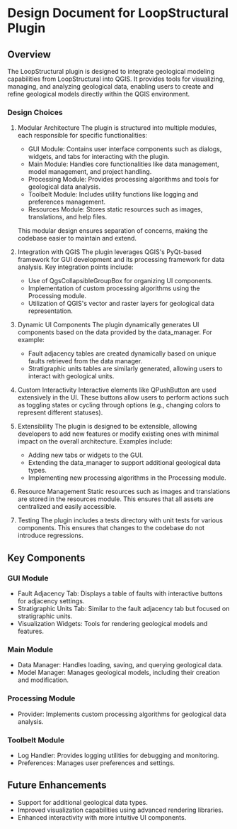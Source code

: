 # Design Document for LoopStructural Plugin
## Overview
The LoopStructural plugin is designed to integrate geological modeling capabilities from LoopStructural into QGIS. It provides tools for visualizing, managing, and analyzing geological data, enabling users to create and refine geological models directly within the QGIS environment.

### Design Choices
1. Modular Architecture
The plugin is structured into multiple modules, each responsible for specific functionalities:

    - GUI Module: Contains user interface components such as dialogs, widgets, and tabs for interacting with the plugin.
    - Main Module: Handles core functionalities like data management, model management, and project handling.
    - Processing Module: Provides processing algorithms and tools for geological data analysis.
    - Toolbelt Module: Includes utility functions like logging and preferences management.
    - Resources Module: Stores static resources such as images, translations, and help files.

    This modular design ensures separation of concerns, making the codebase easier to maintain and extend.

2. Integration with QGIS
The plugin leverages QGIS's PyQt-based framework for GUI development and its processing framework for data analysis. Key integration points include:

    - Use of QgsCollapsibleGroupBox for organizing UI components.
    - Implementation of custom processing algorithms using the Processing module.
    - Utilization of QGIS's vector and raster layers for geological data representation.

3. Dynamic UI Components
The plugin dynamically generates UI components based on the data provided by the data_manager. For example:

    - Fault adjacency tables are created dynamically based on unique faults retrieved from the data manager.
    - Stratigraphic units tables are similarly generated, allowing users to interact with geological units.

4. Custom Interactivity
Interactive elements like QPushButton are used extensively in the UI. These buttons allow users to perform actions such as toggling states or cycling through options (e.g., changing colors to represent different statuses).

5. Extensibility
The plugin is designed to be extensible, allowing developers to add new features or modify existing ones with minimal impact on the overall architecture. Examples include:

    - Adding new tabs or widgets to the GUI.
    - Extending the data_manager to support additional geological data types.
    - Implementing new processing algorithms in the Processing module.
    
6. Resource Management
Static resources such as images and translations are stored in the resources module. This ensures that all assets are centralized and easily accessible.

7. Testing
The plugin includes a tests directory with unit tests for various components. This ensures that changes to the codebase do not introduce regressions.

## Key Components
### GUI Module
- Fault Adjacency Tab: Displays a table of faults with interactive buttons for adjacency settings.
- Stratigraphic Units Tab: Similar to the fault adjacency tab but focused on stratigraphic units.
- Visualization Widgets: Tools for rendering geological models and features.
### Main Module
- Data Manager: Handles loading, saving, and querying geological data.
- Model Manager: Manages geological models, including their creation and modification.
### Processing Module
- Provider: Implements custom processing algorithms for geological data analysis.
### Toolbelt Module
- Log Handler: Provides logging utilities for debugging and monitoring.
- Preferences: Manages user preferences and settings.
## Future Enhancements
- Support for additional geological data types.
- Improved visualization capabilities using advanced rendering libraries.
- Enhanced interactivity with more intuitive UI components.